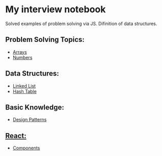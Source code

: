 # My interview notebook
Solved examples of problem solving via JS.
Difinition of data structures.

<h2>Problem Solving Topics:</h2>

<ul>
    <li><a href="./array">Arrays </a></li>
    <li><a href="./number"> Numbers </a></li>
</ul>

<h2> Data Structures:</h2>

<ul>
    <li><a href="./dataStructure/linkedList">Linked List</a></li>
    <li><a href="./dataStructure/hashTable">Hash Table</a></li>
</ul>

<h2> Basic Knowledge:</h2>

<ul>
    <li><a href="./basic">Design Patterns</li>
</ul>

<h2> React:</h2>

<ul>
    <li><a href="./react">Components</li>
</ul>
